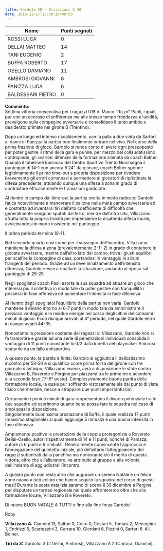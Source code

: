 ```yaml
---
title: Gardolo 58 – Villazzano A 50
date: 2016-12-17T13:59:26+00:00
---
```

| **Nome** | **Punti segnati** |
| -------- | ----------------- |
| ROSSI LUCA | 0 |
| DELLAI MATTEO | 14 |
| TANI EUGENIO | 2 |
| BUFFA ROBERTO | 17 |
| OSELLO DAMIANO | 11 |
| AMBROSI GIOVANNI | 8 |
| PANIZZA LUCA | 6 |
| BALDESSARI PIETRO | 0 |

**Commento:**  
Settima vittoria consecutiva per i ragazzi U18 di Marco “Rizzo” Paoli, i quali, pur con un eccesso di sofferenza ma allo stesso tempo freddezza e lucidità, prevalgono sulla compagine avversaria e consolidano il tanto ambito e desiderato primato nel girone B (Trentino).

Dopo un lungo ed intenso riscaldamento, con la palla a due vinta da Sartori ai danni di Panizza la partita può finalmente entrare nel vivo. Nel corso della prima frazione di gioco, Gardolo si rende conto di avere ogni presupposto per poter gestire il ritmo della gara e punire, per mezzo del collaudatissimo contropiede, gli svarioni difensivi della formazione allenata da coach Bolner. Quando il tabellone luminoso del Centro Sportivo Trento Nord segna il punteggio di 14-1 con ancora 5’24” da giocare, coach Bolner spende legittimamente il primo time-out a propria disposizione per rivedere brevemente gli errori commessi e permettere ai giocatori di ripristinare la difesa precedente, attuando dunque una difesa a zona in grado di contrastare efficacemente le transizioni gardolote.

Al rientro in campo dal time-out la partita svolta in modo radicale: Gardolo fatica notevolmente a manovrare il pallone nella metà campo avversaria ed è costretta ad inventarsi tiri dall’alto coefficiente di difficoltà che generalmente vengono sputati dal ferro, mentre dall’altro lato, Villazzano sfrutta tutta la propria fisicità per impensierire la disattenta difesa locale, avvicinandosi in modo insistente nel punteggio.

Il primo periodo termina 19-11.

Nel secondo quarto così come per il susseguo dell’incontro, Villazzano mantiene la difesa a zona (prevalentemente 2-1- 2) in grado di contenere le giocate avversarie, mentre dall’altro lato del campo, trova i giusti equilibri per scalfire la compagine di casa, portandosi in vantaggio in alcuni frangenti del periodo. Grazie ad un lieve innalzamento dell’intensità difensiva, Gardolo riesce a ribaltare la situazione, andando al riposo sul punteggio di 29-25.

Negli spogliatoi coach Paoli esorta la sua squadra ad attuare un gioco che interessi più il collettivo in modo tale da poter gestire con tranquillità i possessi in fase offensiva ed aumentare l’intensità in fase difensiva.

Al rientro dagli spogliatoi l’equilibrio della partita non varia. Gardolo mantiene il divario intorno ai 6-7 punti in modo tale da amministrare il prezioso vantaggio e le residue energie nel corso degli ultimi delicatissimi minuti di gioco. Ecco dunque arrivati al 4° periodo, nel quale Gardolo entra in campo avanti 44-35.

Nonostante la pressione costante dei ragazzi di Villazzano, Gardolo non si fa tramortire e grazie ad una serie di penetrazioni individuali consolida il vantaggio di 11 punti nonostante lo 0/2 dalla lunetta del playmaker Ambrosi scaturito da un fallo antisportivo.

A questo punto, la partita è finita: Gardolo si aggiudica il delicatissimo incontro per 58-50 e si qualifica come prima forza del girone con tre giornate d’anticipo; Villazzano invece, avrà a disposizione le sfide contro Villazzano B, Rovereto e Pergine per piazzarsi tra le prime tre e accedere alla seconda fase (1°-6° posto). Complessivamente buona partita della formazione locale, la quale pur soffrendo vistosamente sia dal punto di vista fisico che mentale, riesce a strappare due punti importantissimi.

Certamente i primi 5 minuti di gara rappresentano il divario potenziale tra le due squadre ed esprimono quanto bene possa fare la squadra nel caso di ampi spazi a disposizione.  
Singolarmente buonissima prestazione di Buffa, il quale realizza 17 punti (massimo stagionale) ai quali aggiunge 5 rimbalzi e una buona intensità in fase difensiva.

Ampiamente positive le prestazioni della coppia protagonista a Rovereto Dellai-Osello, autori rispettivamente di 14 e 11 punti, nonché di Panizza, autore di 6 punti e 9 rimbalzi. Generalmente convincente l’approccio e l’abnegazione del quintetto iniziale, più deficitario l’atteggiamento dei ragazzi subentrati dalla panchina ma nonostante ciò il merito di questa vittoria, oltre che all’allenatore, va attribuito al gruppo e alla volontà dell’insieme di aggiudicarsi l’incontro.

A questo punto non resta altro che augurare un sereno Natale e un felice anno nuovo a tutti coloro che hanno seguito la squadra nel corso di questi mesi! Durante la sosta natalizia saremo di scena il 30 dicembre a Pergine per disputare un torneo regionale nel quale affronteremo oltre che alla formazione locale, Villazzano B e Rovereto.

Di nuovo BUON NATALE A TUTTI e fino alla fine forza Gardolo!

Roby

**Villazzano A:** Giannini 13, Saltori 0, Coiro 0, Cestari 5, Tomasi 2, Meneghini 1, Endrizzi 5, Scartezzini 2, Carrara 10, Giordani 6, Pizzini 0, Sartori 6. All. Bolner.

**Tiri da 3:** Gardolo: 3 (2 Dellai, Ambrosi), Villazzano A 2 (Carrara, Giannini).
